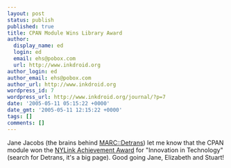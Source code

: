 ```yaml
---
layout: post
status: publish
published: true
title: CPAN Module Wins Library Award
author:
  display_name: ed
  login: ed
  email: ehs@pobox.com
  url: http://www.inkdroid.org
author_login: ed
author_email: ehs@pobox.com
author_url: http://www.inkdroid.org
wordpress_id: 7
wordpress_url: http://www.inkdroid.org/journal/?p=7
date: '2005-05-11 05:15:22 +0000'
date_gmt: '2005-05-11 12:15:22 +0000'
tags: []
comments: []
---
```


<p>Jane Jacobs (the brains behind <a href="http://search.cpan.org/dist/MARC-Detrans">MARC::Detrans</a>) let me know that the CPAN module won the <a href="http://nylink.suny.edu/amtg05.htm">NYLink Achievement Award</a> for "Innovation in Technology" (search for Detrans, it's a big page). Good going Jane, Elizabeth and Stuart!</p>
